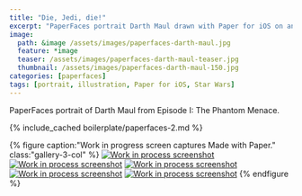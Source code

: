 ```yaml
---
title: "Die, Jedi, die!"
excerpt: "PaperFaces portrait Darth Maul drawn with Paper for iOS on an iPad."
image: 
  path: &image /assets/images/paperfaces-darth-maul.jpg 
  feature: *image
  teaser: /assets/images/paperfaces-darth-maul-teaser.jpg
  thumbnail: /assets/images/paperfaces-darth-maul-150.jpg
categories: [paperfaces]
tags: [portrait, illustration, Paper for iOS, Star Wars]
---
```


PaperFaces portrait of Darth Maul from Episode I: The Phantom Menace.

{% include_cached boilerplate/paperfaces-2.md %}

{% figure caption:"Work in progress screen captures Made with Paper." class:"gallery-3-col" %}
[![Work in process screenshot](/assets/images/paperfaces-darth-maul-process-1-600.jpg)](/assets/images/paperfaces-darth-maul-process-1-lg.jpg) [![Work in process screenshot](/assets/images/paperfaces-darth-maul-process-2-600.jpg)](/assets/images/paperfaces-darth-maul-process-2-lg.jpg) [![Work in process screenshot](/assets/images/paperfaces-darth-maul-process-3-600.jpg)](/assets/images/paperfaces-darth-maul-process-3-lg.jpg) [![Work in process screenshot](/assets/images/paperfaces-darth-maul-process-4-600.jpg)](/assets/images/paperfaces-darth-maul-process-4-lg.jpg) [![Work in process screenshot](/assets/images/paperfaces-darth-maul-process-5-600.jpg)](/assets/images/paperfaces-darth-maul-process-5-lg.jpg)
{% endfigure %}
